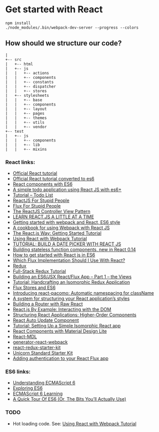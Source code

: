 # Get started with React

```
npm install
./node_modules/.bin/webpack-dev-server --progress --colors
```

## How should we structure our code?

```
|
+-- src
|   +-- html
|   +-- js
|   |   +-- actions
|   |   +-- components
|   |   +-- constants
|   |   +-- dispatcher
|   |   +-- stores
|   +-- stylesheets
|   |   +-- base
|   |   +-- components
|   |   +-- layout
|   |   +-- pages
|   |   +-- themes
|   |   +-- utils
|   |   +-- vendor
+-- test
|   +-- js
|   |   +-- components
|   |   +-- lib
|   |   +-- mixins
```

### React links:
* [Official React tutorial](https://facebook.github.io/react/docs/tutorial.html)
* [Official React tutorial converted to es6](https://github.com/klaemo/react-es6)
* [React components with ES6](http://www.tamas.io/react-with-es6/)
* [A simple todo application using React JS with es6+](http://codepen.io/jcgertig/post/es6-react-todo-list-part-1)
* [Tutorial – Todo List](https://facebook.github.io/flux/docs/todo-list.html)
* [ReactJS For Stupid People](http://blog.andrewray.me/reactjs-for-stupid-people/)
* [Flux For Stupid People](http://blog.andrewray.me/flux-for-stupid-people/)
* [The ReactJS Controller View Pattern](http://blog.andrewray.me/the-reactjs-controller-view-pattern/)
* [LEARN REACT.JS A LITTLE AT A TIME](http://smashingboxes.com/ideas/learn-react-part-1)
* [Getting started with webpack and React, ES6 style](http://humaan.com/getting-started-with-webpack-and-react-es6-style/)
* [A cookbook for using Webpack with React JS](https://github.com/christianalfoni/react-webpack-cookbook)
* [The React.js Way: Getting Started Tutorial](https://blog.risingstack.com/the-react-way-getting-started-tutorial/)
* [Using React with Webpack Tutorial](https://blog.risingstack.com/using-react-with-webpack-tutorial/)
* [TUTORIAL: BUILD A DATE PICKER WITH REACT JS](http://dapperdeveloper.com/2015/09/21/tutorial-build-a-date-picker-with-react-js/)
* [Building stateless function components, new in React 0.14](https://egghead.io/lessons/react-building-stateless-function-components-new-in-react-0-14?utm_source=rss&utm_medium=feed&utm_campaign=rss_feed)
* [How to get started with React js in ES6](http://jpsierens.com/react-es6-get-started/)
* [Which Flux Implementation Should I Use With React?](http://jamesknelson.com/which-flux-implementation-should-i-use-with-react/)
* [Redux](http://rackt.org/redux/index.html)
* [Full-Stack Redux Tutorial](http://teropa.info/blog/2015/09/10/full-stack-redux-tutorial.html)
* [Building an ES6/JSX React/Flux App – Part 1 – the Views](http://shellmonger.com/2015/08/15/building-an-es6jsx-reactflux-app-part-1-the-views/)
* [Tutorial: Handcrafting an Isomorphic Redux Application](https://medium.com/@bananaoomarang/handcrafting-an-isomorphic-redux-application-with-love-40ada4468af4#.9p8dmvk7v)
* [Flux Stores and ES6](https://medium.com/@softwarecf/flux-stores-and-es6-9b453dbf9db#.iuv5ks4nb)
* [Introducing react-pacomo: Automatic namespacing for className](http://jamesknelson.com/taming-css-globals-with-react-without-webpack-or-inline-style/)
* [A system for structuring your React application’s styles](http://jamesknelson.com/a-system-for-structuring-your-react-applications-styles/)
* [Building a Router with Raw React](http://jamesknelson.com/routing-with-raw-react/)
* [React.js By Example: Interacting with the DOM](http://jamesknelson.com/react-js-by-example-interacting-with-the-dom/)
* [Structuring React Applications: Higher-Order Components](http://jamesknelson.com/structuring-react-applications-higher-order-components/)
* [React Auto Update Component](http://quaintous.com/2015/06/09/react-autoupdate-component/)
* [Tutorial: Setting Up a Simple Isomorphic React app](http://jmfurlott.com/tutorial-setting-up-a-simple-isomorphic-react-app/)
* [React Components with Material Design Lite](http://quaintous.com/2015/07/09/react-components-with-mdl/)
* [React-MDL](https://github.com/tleunen/react-mdl)
* [generator-react-webpack](https://github.com/newtriks/generator-react-webpack)
* [react-redux-starter-kit](https://github.com/davezuko/react-redux-starter-kit)
* [Unicorn Standard Starter Kit](https://github.com/unicorn-standard/starter-kit)
* [Adding authentication to your React Flux app](https://auth0.com/blog/2015/04/09/adding-authentication-to-your-react-flux-app/)
### ES6 links:
* [Understanding ECMAScript 6](https://leanpub.com/understandinges6/read)
* [Exploring ES6](http://exploringjs.com/)
* [ECMAScript 6 Learning](https://github.com/ericdouglas/ES6-Learning)
* [A Quick Tour Of ES6 (Or, The Bits You’ll Actually Use)](http://jamesknelson.com/es6-the-bits-youll-actually-use/)

### TODO
* Hot loading code. See: [Using React with Webpack Tutorial](https://blog.risingstack.com/using-react-with-webpack-tutorial/)
